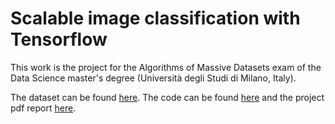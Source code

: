 # Scalable image classification with Tensorflow
 This work is the project for the Algorithms of Massive Datasets exam of the Data Science master's degree (Università degli Studi di Milano, Italy).
 
 The dataset can be found [here](https://www.kaggle.com/baltacifatih/turkish-lira-banknote-dataset). The code can be found [here](https://github.com/nicoloverardo/turkish-lira/blob/master/amdproject.ipynb) and the project pdf report [here](https://github.com/nicoloverardo/turkish-lira/blob/master/turkishlira.pdf).
